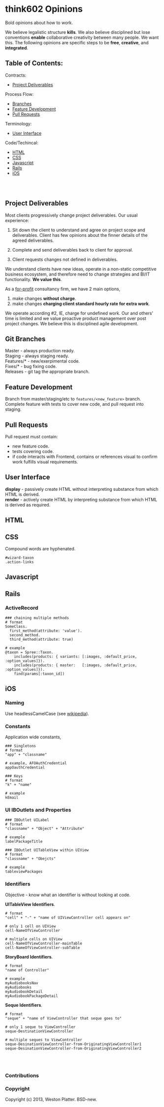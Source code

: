 # think602 Opinions
Bold opinions about how to work.

We believe legalistic structure __kills__. We also believe disciplined but lose 
conventions __enable__ collaborative creativity between many people. We want 
this. The following opinions are specific steps to be __free__, __creative__, 
and __integrated__.


## Table of Contents:

Contracts:  
- [Project Deliverables](#project-deliverables)  

Process Flow:  
- [Branches](#git-branches)  
- [Feature Development](#feature-development)  
- [Pull Requests](#pull-requests)  

Terminology:  
- [User Interface](#user-interface)  

Code/Techincal:  
- [HTML](#html)  
- [CSS](#css)  
- [Javascript](#javascript)  
- [Rails](#rails)  
- [iOS](#ios)  

<br />
<br />

## Project Deliverables
Most clients progressively change project deliverables.  Our usual experience:

1. Sit down the client to understand and agree on project scope and 
deliverables.  Client has few opinions about the finner details of the 
agreed deliverables.

2. Complete and send deliverables back to client for approval.

3. Client requests changes not defined in deliverables.

We understand clients have new ideas, operate in a non-static competitive 
business ecosystem, and therefore need to change strategies and BI/IT 
functionality.  __We value this__. 

 As a [for-profit](http://en.wikipedia.org/wiki/For-profit_corporation) consultancy firm, we have 2 main options, 

1. make changes __without charge__.
2. make changes __charging client standard hourly rate for extra work__.

We operate according #2, IE, charge for undefined work.  Our and others' time is 
limited and we value proactive product management over post project changes.  We 
believe this is disciplined agile development.


## Git Branches
Master - always production ready.  
Staging - always staging  ready.  
Features/\* - new/exerpimental code.  
Fixes/\* - bug fixing code.  
Releases - git tag the appropriate branch.  

## Feature Development
Branch from master/staging/etc to `features/<new_feature>` branch. Complete 
feature with tests to cover new code, and pull request into staging.

## Pull Requests
Pull request must contain:  
- new feature code.  
- tests covering code.  
- if code interacts with Frontend, contains or references visual to confirm 
work fulfills visual requirements.  

## User Interface
__display__ - passively create HTML without interpreting substance from which HTML is derived.  
__render__ - actively create HTML by interpreting substance from which HTML is derived as required.  

## HTML

## CSS
Compound words are hyphenated.
  
    #wizard-taxon
    .action-links  

## Javascript

## Rails

### ActiveRecord

    ### chaining multiple methods
    # format
    SomeClass.
      first_method(attribute: 'value').
      second_method.
      third_method(attribute: true)
    
    # example
    @taxon = Spree::Taxon.
        includes(products: { variants: [:images, :default_price, :option_values]}).
        includes(products: { master:   [:images, :default_price, :option_values]}).
        find(params[:taxon_id])

## iOS

### Naming
Use headlessCamelCase (see [wikipedia](http://en.wikipedia.org/wiki/CamelCase)).

### Constants
Application wide constants, 
    
    ### Singletons
    # format
    "app" + "classname"
    
    # example, AFOAuthCredential
    appOauthCredential
    
    ### Keys
    # format
    "k" + "name"
    
    # example
    kEmail
    

### UI IBOutlets and Properties
    
    ### IBOutlet UILabel
    # format
    "classname" + "Object" + "Attribute"
    
    # example
    labelPackageTitle
    
    ### IBOutlet UITableView within UIView
    # format
    "classname" + "Obejcts"
    
    # example 
    tableviewPackages
    
    

### Identifiers
Objective -  know what an identifier is without looking at code.

__UITableView Identifiers__.  
    
    # format
    "cell" + "-" + "name of UIViewController cell appears on" 
    
    # only 1 cell on UIView
    cell-NameOfViewController
    
    # multiple cells on UIView
    cell-NameOfViewController-mainTable
    cell-NameOfViewController-subTable
    
__StoryBoard Identifiers__.  
    
    # format
    "name of Controller"
    
    # example
    myAudiobooksNav
    myAudiobooks
    myAudiobookDetail
    myAudiobookPackageDetail
    
    
    
__Seque Identifiers__.  
  
    # format 
    "seque" + "name of ViewController that seque goes to"
    
    # only 1 seque to ViewController
    seque-DestinationViewController
    
    # multiple seques to ViewController
    seque-DesinationViewController-from-OriginatingViewController1
    seque-DesinationViewController-from-OriginatingViewController2

    


<br>
<br>

### Contributions  

### Copyright 
Copyright (c) 2013, Weston Platter. BSD-new.
